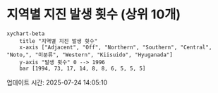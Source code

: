 # 지역별 지진 발생 횟수 (상위 10개)

```mermaid
xychart-beta
    title "지역별 지진 발생 횟수"
    x-axis ["Adjacent", "Off", "Northern", "Southern", "Central", "Noto,", "미분류", "Western", "Kiisuido", "Hyuganada"]
    y-axis "발생 횟수" 0 --> 1996
    bar [1994, 73, 17, 14, 8, 8, 6, 5, 5, 5]
```

업데이트 시간: 2025-07-24 14:05:10
